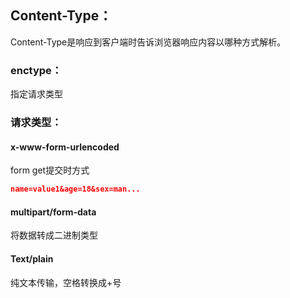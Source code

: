 ## Content-Type：

Content-Type是响应到客户端时告诉浏览器响应内容以哪种方式解析。

### enctype：

指定请求类型

### 请求类型：

#### x-www-form-urlencoded

form get提交时方式

```json
name=value1&age=18&sex=man...
```

#### multipart/form-data

将数据转成二进制类型

#### Text/plain

纯文本传输，空格转换成+号









# 

